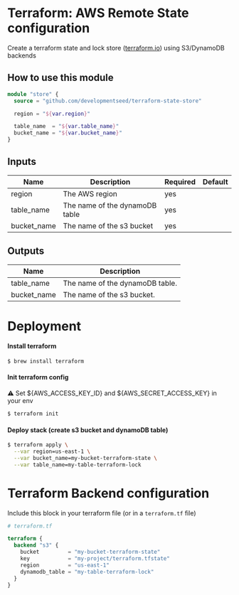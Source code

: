 # Terraform: AWS Remote State configuration

Create a terraform state and lock store ([terraform.io](https://www.terraform.io/docs/state/)) using S3/DynamoDB backends


## How to use this module

```terraform
module "store" {
  source = "github.com/developmentseed/terraform-state-store"

  region = "${var.region}"

  table_name  = "${var.table_name}"
  bucket_name = "${var.bucket_name}"
}
```

## Inputs

| Name        | Description                    | Required  | Default                      |
|-------------|--------------------------------|-----------|------------------------------|
| region      | The AWS region                 | yes       |                              |
| table_name  | The name of the dynamoDB table | yes       |                              |
| bucket_name | The name of the s3 bucket      | yes       |                              |

## Outputs

| Name        | Description                     |
| ------------| --------------------------------|
| table_name  | The name of the dynamoDB table. |
| bucket_name | The name of the s3 bucket.      |


# Deployment

#### Install terraform
```bash
$ brew install terraform
```


#### Init terraform config

⚠️ Set ${AWS_ACCESS_KEY_ID} and ${AWS_SECRET_ACCESS_KEY} in your env

```bash
$ terraform init
```

#### Deploy stack (create s3 bucket and dynamoDB table)

```bash
$ terraform apply \
  --var region=us-east-1 \
  --var bucket_name=my-bucket-terraform-state \
  --var table_name=my-table-terraform-lock
```

# Terraform Backend configuration

Include this block in your terraform file (or in a `terraform.tf` file)
```terraform
# terraform.tf

terraform {
  backend "s3" {
    bucket         = "my-bucket-terraform-state"
    key            = "my-project/terraform.tfstate"
    region         = "us-east-1"
    dynamodb_table = "my-table-terraform-lock"
  }
}
```

